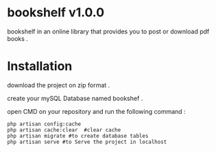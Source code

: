 # bookshelf v1.0.0
bookshelf in an online library that provides you to post or download pdf books .

# Installation
download the project on zip format .

create your mySQL Database named bookshef .

open CMD on your repository and run the following command :
  ```
  php artisan config:cache
  php artisan cache:clear  #clear cache
  php artisan migrate #to create database tables
  php artisan serve #to Serve the project in localhost
  
  ```
